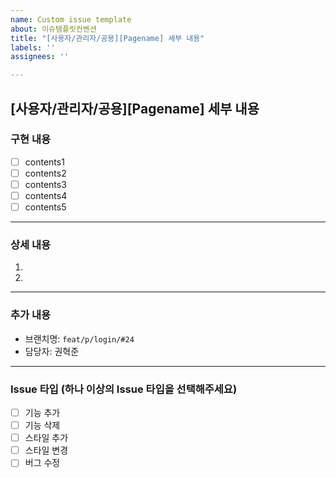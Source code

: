 ```yaml
---
name: Custom issue template
about: 이슈탬플릿컨벤션
title: "[사용자/관리자/공용][Pagename] 세부 내용"
labels: ''
assignees: ''

---
```


## [사용자/관리자/공용][Pagename] 세부 내용
### 구현 내용
- [ ] contents1
- [ ] contents2
- [ ] contents3
- [ ] contents4
- [ ] contents5
---

### 상세 내용
1.
2.
---

### 추가 내용
- 브랜치명: `feat/p/login/#24`
- 담당자: 권혁준

---

### Issue 타입 (하나 이상의 Issue 타입을 선택해주세요)
-[ ] 기능 추가
-[ ] 기능 삭제
-[ ] 스타일 추가
-[ ] 스타일 변경
-[ ] 버그 수정
